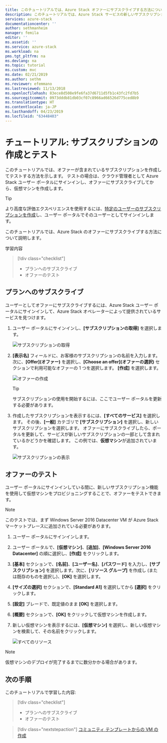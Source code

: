 ```yaml
---
title: このチュートリアルでは、Azure Stack オファーにサブスクライブする方法について説明します | Microsoft Docs
description: このチュートリアルでは、Azure Stack サービスの新しいサブスクリプションを作成し、テスト仮想マシンを作成してオファーをテストする方法について説明します。
services: azure-stack
documentationcenter: ''
author: sethmanheim
manager: femila
editor: ''
ms.assetid: ''
ms.service: azure-stack
ms.workload: na
pms.tgt_pltfrm: na
ms.devlang: na
ms.topic: tutorial
ms.custom: mvc
ms.date: 02/21/2019
ms.author: sethm
ms.reviewer: efemmano
ms.lastreviewed: 11/13/2018
ms.openlocfilehash: 83ece8d508e9fe6fa37d6711d5fb1c43fc2fd7b5
ms.sourcegitcommit: 0973dddb81db03cf07c8966ad66526d775ced8b9
ms.translationtype: HT
ms.contentlocale: ja-JP
ms.lasthandoff: 04/23/2019
ms.locfileid: "63448403"
---
```

# <a name="tutorial-create-and-test-a-subscription"></a>チュートリアル: サブスクリプションの作成とテスト

このチュートリアルでは、オファーが含まれているサブスクリプションを作成してテストする方法を示します。 テストの場合は、クラウド管理者として Azure Stack ユーザー ポータルにサインインし、オファーにサブスクライブしてから、仮想マシンを作成します。

> [!TIP]
> より高度な評価エクスペリエンスを使用するには、[特定のユーザーのサブスクリプションを作成](../operator/azure-stack-subscribe-plan-provision-vm.md#create-a-subscription-as-a-cloud-operator)し、ユーザー ポータルでそのユーザーとしてサインインします。

このチュートリアルでは、Azure Stack のオファーにサブスクライブする方法について説明します。

学習内容

> [!div class="checklist"]
> * プランへのサブスクライブ 
> * オファーのテスト

## <a name="subscribe-to-an-offer"></a>プランへのサブスクライブ

ユーザーとしてオファーにサブスクライブするには、Azure Stack ユーザー ポータルにサインインして、Azure Stack オペレーターによって提供されているサービスを見つけます。

1. ユーザー ポータルにサインインし、**[サブスクリプションの取得]** を選択します。

   ![サブスクリプションの取得](media/azure-stack-subscribe-services/get-subscription.png)

2. **[表示名]** フィールドに、お客様のサブスクリプションの名前を入力します。 次に、**[Offer]\(オファー\)** を選択し、**[Choose an offer]\(オファーの選択\)** セクションで利用可能なオファーの 1 つを選択します。 **[作成]** を選択します。

   ![オファーの作成](media/azure-stack-subscribe-services/create-subscription.png)

   > [!TIP]
   > サブスクリプションの使用を開始するには、ここでユーザー ポータルを更新する必要があります。

3. 作成したサブスクリプションを表示するには、**[すべてのサービス]** を選択します。 その後、**[一般]** カテゴリで **[サブスクリプション]** を選択し、新しいサブスクリプションを選択します。 オファーにサブスクライブしたら、ポータルを更新して、サービスが新しいサブスクリプションの一部として含まれているかどうかを確認します。 この例では、**仮想マシン**が追加されています。

   ![サブスクリプションの表示](media/azure-stack-subscribe-services/view-subscription.png)

## <a name="test-the-offer"></a>オファーのテスト

ユーザー ポータルにサインインしている間に、新しいサブスクリプション機能を使用して仮想マシンをプロビジョニングすることで、オファーをテストできます。

> [!NOTE]
> このテストでは、まず Windows Server 2016 Datacenter VM が Azure Stack マーケットプレースに追加されている必要があります。

1. ユーザー ポータルにサインインします。

2. ユーザー ポータルで、**[仮想マシン]**、**[追加]**、**[Windows Server 2016 Datacenter]** の順に選択し、**[作成]** をクリックします。

3. **[基本]** セクションで、**[名前]**、**[ユーザー名]**、**[パスワード]** を入力し、**[サブスクリプション]** を選択します。次に、**[リソース グループ]** を作成し (または既存のものを選択し)、**[OK]** を選択します。

4. **[サイズの選択]** セクションで、**[Standard A1]** を選択してから **[選択]** をクリックします。  

5. **[設定]** ブレードで、既定値のまま **[OK]** を選択します。

6. **[概要]** セクションで、**[OK]** をクリックして仮想マシンを作成します。  

7. 新しい仮想マシンを表示するには、**[仮想マシン]** を選択し、新しい仮想マシンを検索して、その名前をクリックします。

    ![すべてのリソース](media/azure-stack-subscribe-services/view-vm.png)

> [!NOTE]
> 仮想マシンのデプロイが完了するまでに数分かかる場合があります。

## <a name="next-steps"></a>次の手順

このチュートリアルで学習した内容:

> [!div class="checklist"]
> * プランへのサブスクライブ 
> * オファーのテスト

> [!div class="nextstepaction"]
> [コミュニティ テンプレートからの VM の作成](azure-stack-create-vm-template.md)